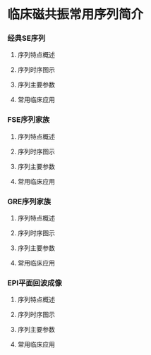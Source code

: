 # 临床磁共振常用序列简介

### 经典SE序列

1. 序列特点概述

2. 序列时序图示

3. 序列主要参数

4. 常用临床应用

### FSE序列家族

1. 序列特点概述

2. 序列时序图示

3. 序列主要参数

4. 常用临床应用

### GRE序列家族

1. 序列特点概述

2. 序列时序图示

3. 序列主要参数

4. 常用临床应用

### EPI平面回波成像

1. 序列特点概述

2. 序列时序图示

3. 序列主要参数

4. 常用临床应用


